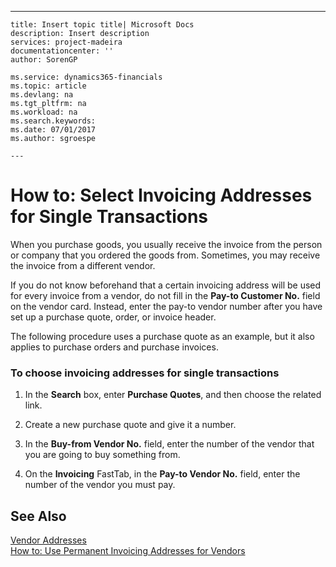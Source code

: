 ---
    title: Insert topic title| Microsoft Docs
    description: Insert description
    services: project-madeira
    documentationcenter: ''
    author: SorenGP

    ms.service: dynamics365-financials
    ms.topic: article
    ms.devlang: na
    ms.tgt_pltfrm: na
    ms.workload: na
    ms.search.keywords:
    ms.date: 07/01/2017
    ms.author: sgroespe

    ---
# How to: Select Invoicing Addresses for Single Transactions
When you purchase goods, you usually receive the invoice from the person or company that you ordered the goods from. Sometimes, you may receive the invoice from a different vendor.  
  
 If you do not know beforehand that a certain invoicing address will be used for every invoice from a vendor, do not fill in the **Pay-to Customer No.** field on the vendor card. Instead, enter the pay-to vendor number after you have set up a purchase quote, order, or invoice header.  
  
 The following procedure uses a purchase quote as an example, but it also applies to purchase orders and purchase invoices.  
  
### To choose invoicing addresses for single transactions  
  
1.  In the **Search** box, enter **Purchase Quotes**, and then choose the related link.  
  
2.  Create a new purchase quote and give it a number.  
  
3.  In the **Buy-from Vendor No.** field, enter the number of the vendor that you are going to buy something from.  
  
4.  On the **Invoicing** FastTab, in the **Pay-to Vendor No.** field, enter the number of the vendor you must pay.  
  
## See Also  
 [Vendor Addresses](../FullExperience/vendor-addresses.md)   
 [How to: Use Permanent Invoicing Addresses for Vendors](../FullExperience/how-to-use-permanent-invoicing-addresses-for-vendors.md)